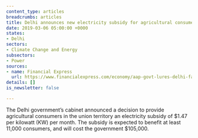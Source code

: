 ```yaml
---
content_type: articles
breadcrumbs: articles
title: Delhi announces new electricity subsidy for agricultural consumers
date: 2019-03-06 05:00:00 +0000
states:
- Delhi
sectors:
- Climate Change and Energy
subsectors:
- Power
sources:
- name: Financial Express
  url: https://www.financialexpress.com/economy/aap-govt-lures-delhi-farmers-with-electricity-subsidy-of-rs-105-per-kw-per-month/1500498/
details: []
is_newsletter: false

---
```

The Delhi government’s cabinet announced a decision to provide agricultural consumers in the union territory an electricity subsidy of $1.47 per kilowatt (KW) per month. The subsidy is expected to benefit at least 11,000 consumers, and will cost the government $105,000.
